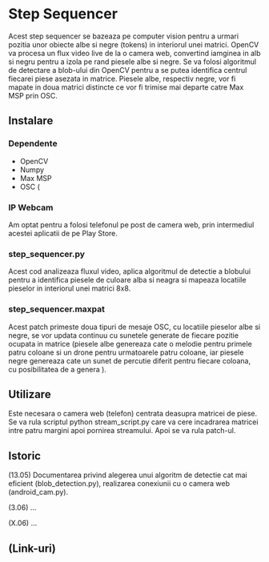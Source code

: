 # Step Sequencer
Acest step sequencer se bazeaza pe computer vision pentru a urmari pozitia unor obiecte albe si negre (tokens) in interiorul unei matrici. OpenCV va procesa un flux video live de la o camera web, convertind iamginea in alb si negru pentru a izola pe rand piesele albe si negre. Se va folosi algoritmul de detectare a blob-ului din OpenCV pentru a se putea identifica centrul fiecarei piese asezata in matrice. Piesele albe, respectiv negre, vor fi mapate in doua matrici distincte ce vor fi trimise mai departe catre Max MSP prin OSC.

## Instalare

### Dependente
- OpenCV
- Numpy
- Max MSP
- OSC (

### IP Webcam
Am optat pentru a folosi telefonul pe post de camera web, prin intermediul acestei aplicatii de pe Play Store.

### step_sequencer.py
Acest cod analizeaza fluxul video, aplica algoritmul de detectie a blobului pentru a identifica piesele de culoare alba si neagra si mapeaza locatiile pieselor in interiorul unei matrici 8x8.

### step_sequencer.maxpat
Acest patch primeste doua tipuri de mesaje OSC, cu locatiile pieselor albe si negre, se vor updata continuu cu sunetele generate de fiecare pozitie ocupata in matrice (piesele albe genereaza cate o melodie pentru primele patru coloane si un drone pentru urmatoarele patru coloane, iar piesele negre genereaza cate un sunet de percutie diferit pentru fiecare coloana, cu posibilitatea de a genera ).


## Utilizare
Este necesara o camera web (telefon) centrata deasupra matricei de piese. Se va rula scriptul python stream_script.py care va cere incadrarea matricei intre patru margini apoi pornirea streamului. Apoi se va rula patch-ul.

## Istoric

(13.05) Documentarea privind alegerea unui algoritm de detectie cat mai eficient (blob_detection.py), realizarea conexiunii cu o camera web (android_cam.py).

(3.06) ...

(X.06) ...

## (Link-uri)
